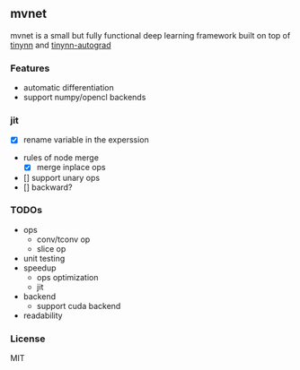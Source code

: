 ## mvnet

mvnet is a small but fully functional deep learning framework built on top of [tinynn](https://github.com/borgwang/tinynn) and [tinynn-autograd](https://github.com/borgwang/tinynn-autograd)

### Features
- automatic differentiation
- support numpy/opencl backends

### jit
- [x] rename variable in the experssion
- rules of node merge
  - [x] merge inplace ops
- [] support unary ops
- [] backward?

### TODOs
- ops
  - conv/tconv op
  - slice op
- unit testing
- speedup
  - ops optimization
  - jit
- backend
  - support cuda backend
- readability

### License

MIT

